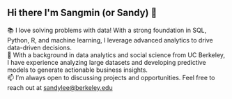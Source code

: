 ## Hi there I'm Sangmin (or Sandy) 👋 

📚 I love solving problems with data! With a strong foundation in SQL, Python, R, and machine learning, I leverage advanced analytics to drive data-driven decisions. <br>
🌱 With a background in data analytics and social science from UC Berkeley, I have experience analyzing large datasets and developing predictive models to generate actionable business insights.  <br>
📫 I’m always open to discussing projects and opportunities. Feel free to reach out at sandylee@berkeley.edu 

